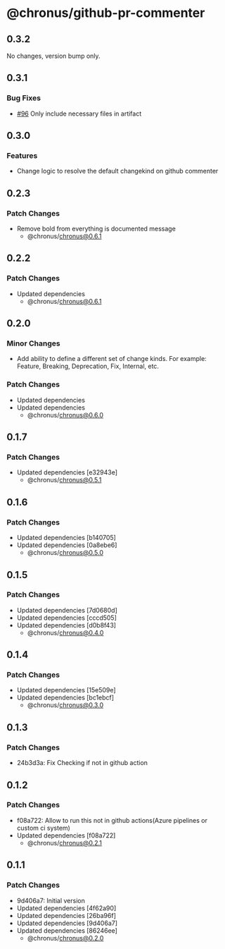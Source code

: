 # @chronus/github-pr-commenter

## 0.3.2

No changes, version bump only.

## 0.3.1

### Bug Fixes

- [#96](https://github.com/timotheeguerin/chronus/pull/96) Only include necessary files in artifact


## 0.3.0

### Features
 
- Change logic to resolve the default changekind on github commenter

## 0.2.3

### Patch Changes

- Remove bold from everything is documented message
  - @chronus/chronus@0.6.1

## 0.2.2

### Patch Changes

- Updated dependencies
  - @chronus/chronus@0.6.1

## 0.2.0

### Minor Changes

- Add ability to define a different set of change kinds. For example: Feature, Breaking, Deprecation, Fix, Internal, etc.

### Patch Changes

- Updated dependencies
- Updated dependencies
  - @chronus/chronus@0.6.0

## 0.1.7

### Patch Changes

- Updated dependencies [e32943e]
  - @chronus/chronus@0.5.1

## 0.1.6

### Patch Changes

- Updated dependencies [b140705]
- Updated dependencies [0a8ebe6]
  - @chronus/chronus@0.5.0

## 0.1.5

### Patch Changes

- Updated dependencies [7d0680d]
- Updated dependencies [cccd505]
- Updated dependencies [d0b8f43]
  - @chronus/chronus@0.4.0

## 0.1.4

### Patch Changes

- Updated dependencies [15e509e]
- Updated dependencies [bc1ebcf]
  - @chronus/chronus@0.3.0

## 0.1.3

### Patch Changes

- 24b3d3a: Fix Checking if not in github action

## 0.1.2

### Patch Changes

- f08a722: Allow to run this not in github actions(Azure pipelines or custom ci system)
- Updated dependencies [f08a722]
  - @chronus/chronus@0.2.1

## 0.1.1

### Patch Changes

- 9d406a7: Initial version
- Updated dependencies [4f62a90]
- Updated dependencies [26ba96f]
- Updated dependencies [9d406a7]
- Updated dependencies [86246ee]
  - @chronus/chronus@0.2.0
